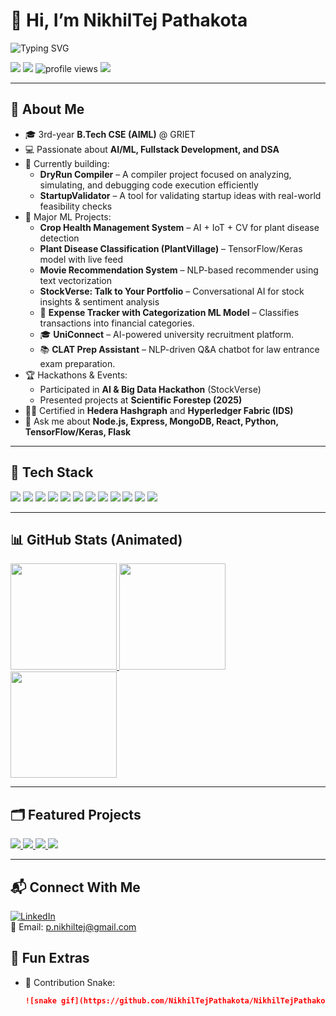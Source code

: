 # 👋 Hi, I’m **NikhilTej Pathakota**

<p align="left">
  <img src="https://readme-typing-svg.demolab.com?font=Inter&size=28&duration=3000&pause=800&center=false&vCenter=true&multiline=true&repeat=true&width=700&lines=AI+%2B+Backend+Developer;Machine+Learning+%7C+Node.js+%7C+React;Building+Scalable+Products+and+Hackathon+Projects" alt="Typing SVG" />
</p>

<p align="left">
  <a href="https://github.com/NikhilTejPathakota"><img src="https://img.shields.io/badge/GitHub-%2312100E.svg?logo=github&logoColor=white" /></a>
  <a href="https://www.linkedin.com/in/NikhilTejPathakota"><img src="https://img.shields.io/badge/LinkedIn-0A66C2?logo=linkedin&logoColor=white" /></a>
  <img src="https://komarev.com/ghpvc/?username=NikhilTejPathakota&style=flat" alt="profile views"/>
  <img src="https://img.shields.io/badge/Timezone-Asia%2FKolkata-593D88" />
</p>

---

## 🚀 About Me  
- 🎓 3rd-year **B.Tech CSE (AIML)** @ GRIET  
- 💻 Passionate about **AI/ML, Fullstack Development, and DSA**  
- 🔭 Currently building:  
  - **DryRun Compiler** – A compiler project focused on analyzing, simulating, and debugging code execution efficiently  
  - **StartupValidator** – A tool for validating startup ideas with real-world feasibility checks    
- 🤖 Major ML Projects:  
  - **Crop Health Management System** – AI + IoT + CV for plant disease detection  
  - **Plant Disease Classification (PlantVillage)** – TensorFlow/Keras model with live feed  
  - **Movie Recommendation System** – NLP-based recommender using text vectorization  
  - **StockVerse: Talk to Your Portfolio** – Conversational AI for stock insights & sentiment analysis
  - 💸 **Expense Tracker with Categorization ML Model** – Classifies transactions into financial categories.  
  - 🎓 **UniConnect** – AI-powered university recruitment platform.  
  - 📚 **CLAT Prep Assistant** – NLP-driven Q&A chatbot for law entrance exam preparation.  
- 🏆 Hackathons & Events:  
  - Participated in **AI & Big Data Hackathon** (StockVerse)  
  - Presented projects at **Scientific Forestep (2025)**  
- 🧑‍💻 Certified in **Hedera Hashgraph** and **Hyperledger Fabric (IDS)**  
- 💬 Ask me about **Node.js, Express, MongoDB, React, Python, TensorFlow/Keras, Flask**  

---

## 🧰 Tech Stack  
<p>
  <img src="https://img.shields.io/badge/JavaScript-F7DF1E?logo=javascript&logoColor=000" />
  <img src="https://img.shields.io/badge/TypeScript-3178C6?logo=typescript&logoColor=fff" />
  <img src="https://img.shields.io/badge/Node.js-339933?logo=node.js&logoColor=fff" />
  <img src="https://img.shields.io/badge/Express-000?logo=express&logoColor=fff" />
  <img src="https://img.shields.io/badge/MongoDB-47A248?logo=mongodb&logoColor=fff" />
  <img src="https://img.shields.io/badge/Python-3776AB?logo=python&logoColor=fff" />
  <img src="https://img.shields.io/badge/TensorFlow-FF6F00?logo=tensorflow&logoColor=fff" />
  <img src="https://img.shields.io/badge/React-20232a?logo=react&logoColor=61DAFB" />
  <img src="https://img.shields.io/badge/Flask-000?logo=flask&logoColor=fff" />
  <img src="https://img.shields.io/badge/C%2FC%2B%2B-00599C?logo=c%2B%2B&logoColor=fff" />
  <img src="https://img.shields.io/badge/SQL-336791?logo=postgresql&logoColor=fff" />
  <img src="https://img.shields.io/badge/Git-F05032?logo=git&logoColor=fff" />
</p>

---

## 📊 GitHub Stats (Animated)  
<div align="left">
  <a href="https://github.com/NikhilTejPathakota">
    <img height="170" src="https://github-readme-stats.vercel.app/api?username=NikhilTejPathakota&show_icons=true&include_all_commits=true&count_private=true&hide_border=true" />
  </a>
  <a href="https://github.com/NikhilTejPathakota">
    <img height="170" src="https://github-readme-streak-stats.herokuapp.com/?user=NikhilTejPathakota&hide_border=true" />
  </a>
  <a href="https://github.com/NikhilTejPathakota">
    <img height="170" src="https://github-readme-stats.vercel.app/api/top-langs/?username=NikhilTejPathakota&layout=compact&langs_count=8&hide_border=true" />
  </a>
</div>

---

## 🗂️ Featured Projects  
<a href="https://github.com/NikhilTejPathakota/UniConnect">
  <img src="https://github-readme-stats.vercel.app/api/pin/?username=NikhilTejPathakota&repo=UniConnect&hide_border=true" />
</a>
<a href="https://github.com/NikhilTejPathakota/LocknStock">
  <img src="https://github-readme-stats.vercel.app/api/pin/?username=NikhilTejPathakota&repo=LocknStock&hide_border=true" />
</a>
<a href="https://github.com/NikhilTejPathakota/Crop-Health-Management">
  <img src="https://github-readme-stats.vercel.app/api/pin/?username=NikhilTejPathakota&repo=Crop-Health-Management&hide_border=true" />
</a>
<a href="https://github.com/NikhilTejPathakota/StockVerse">
  <img src="https://github-readme-stats.vercel.app/api/pin/?username=NikhilTejPathakota&repo=StockVerse&hide_border=true" />
</a>

---
## 📬 Connect With Me  
[![LinkedIn](https://img.shields.io/badge/LinkedIn-blue?logo=linkedin&logoColor=white)](https://www.linkedin.com/in/nikhiltej-pathakota)  
📧 Email: p.nikhiltej@gmail.com  
## 🧩 Fun Extras  
- 🐍 Contribution Snake:  
  ```md
  ![snake gif](https://github.com/NikhilTejPathakota/NikhilTejPathakota/blob/output/github-contribution-grid-snake.svg)
